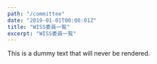 ```yaml
---
path: "/committee"
date: "2019-01-01T00:00:01Z"
title: "WISS委員一覧"
excerpt: "WISS委員一覧"
---
```


This is a dummy text that will never be rendered.
